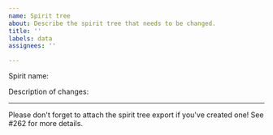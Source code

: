 ```yaml
---
name: Spirit tree
about: Describe the spirit tree that needs to be changed.
title: ''
labels: data
assignees: ''

---
```


Spirit name:

Description of changes:

---

Please don't forget to attach the spirit tree export if you've created one! See #262 for more details.
